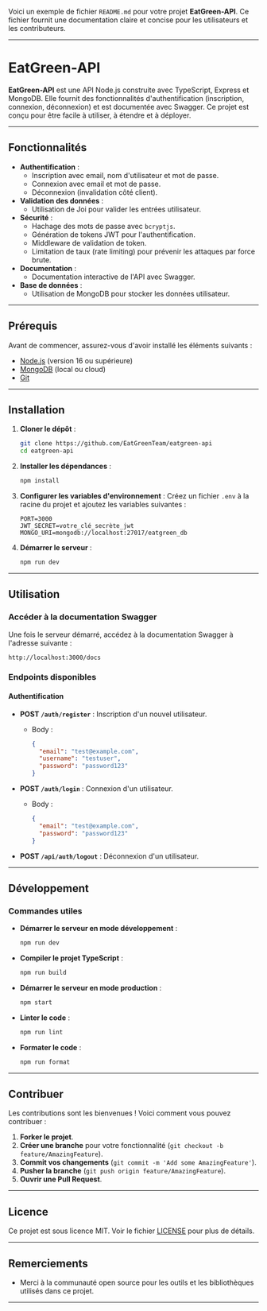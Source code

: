 Voici un exemple de fichier `README.md` pour votre projet **EatGreen-API**. Ce fichier fournit une documentation claire et concise pour les utilisateurs et les contributeurs.

---

# EatGreen-API

**EatGreen-API** est une API Node.js construite avec TypeScript, Express et MongoDB. Elle fournit des fonctionnalités d'authentification (inscription, connexion, déconnexion) et est documentée avec Swagger. Ce projet est conçu pour être facile à utiliser, à étendre et à déployer.

---

## Fonctionnalités

- **Authentification** :
  - Inscription avec email, nom d'utilisateur et mot de passe.
  - Connexion avec email et mot de passe.
  - Déconnexion (invalidation côté client).
- **Validation des données** :
  - Utilisation de Joi pour valider les entrées utilisateur.
- **Sécurité** :
  - Hachage des mots de passe avec `bcryptjs`.
  - Génération de tokens JWT pour l'authentification.
  - Middleware de validation de token.
  - Limitation de taux (rate limiting) pour prévenir les attaques par force brute.
- **Documentation** :
  - Documentation interactive de l'API avec Swagger.
- **Base de données** :
  - Utilisation de MongoDB pour stocker les données utilisateur.

---

## Prérequis

Avant de commencer, assurez-vous d'avoir installé les éléments suivants :

- [Node.js](https://nodejs.org/) (version 16 ou supérieure)
- [MongoDB](https://www.mongodb.com/) (local ou cloud)
- [Git](https://git-scm.com/)

---

## Installation

1. **Cloner le dépôt** :
   ```bash
   git clone https://github.com/EatGreenTeam/eatgreen-api
   cd eatgreen-api
   ```

2. **Installer les dépendances** :
   ```bash
   npm install
   ```

3. **Configurer les variables d'environnement** :
   Créez un fichier `.env` à la racine du projet et ajoutez les variables suivantes :
   ```env
   PORT=3000
   JWT_SECRET=votre_clé_secrète_jwt
   MONGO_URI=mongodb://localhost:27017/eatgreen_db
   ```

4. **Démarrer le serveur** :
   ```bash
   npm run dev
   ```

---

## Utilisation

### Accéder à la documentation Swagger
Une fois le serveur démarré, accédez à la documentation Swagger à l'adresse suivante :
```
http://localhost:3000/docs
```

### Endpoints disponibles

#### Authentification
- **POST `/auth/register`** : Inscription d'un nouvel utilisateur.
  - Body :
    ```json
    {
      "email": "test@example.com",
      "username": "testuser",
      "password": "password123"
    }
    ```

- **POST `/auth/login`** : Connexion d'un utilisateur.
  - Body :
    ```json
    {
      "email": "test@example.com",
      "password": "password123"
    }
    ```

- **POST `/api/auth/logout`** : Déconnexion d'un utilisateur.

---

## Développement

### Commandes utiles

- **Démarrer le serveur en mode développement** :
  ```bash
  npm run dev
  ```

- **Compiler le projet TypeScript** :
  ```bash
  npm run build
  ```

- **Démarrer le serveur en mode production** :
  ```bash
  npm start
  ```

- **Linter le code** :
  ```bash
  npm run lint
  ```

- **Formater le code** :
  ```bash
  npm run format
  ```

---

## Contribuer

Les contributions sont les bienvenues ! Voici comment vous pouvez contribuer :

1. **Forker le projet**.
2. **Créer une branche** pour votre fonctionnalité (`git checkout -b feature/AmazingFeature`).
3. **Commit vos changements** (`git commit -m 'Add some AmazingFeature'`).
4. **Pusher la branche** (`git push origin feature/AmazingFeature`).
5. **Ouvrir une Pull Request**.

---

## Licence

Ce projet est sous licence MIT. Voir le fichier [LICENSE](LICENSE) pour plus de détails.

---

## Remerciements

- Merci à la communauté open source pour les outils et les bibliothèques utilisés dans ce projet.

---
